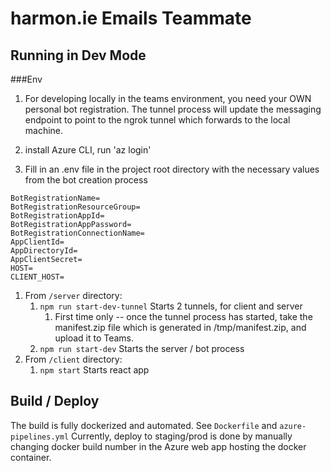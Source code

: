 # harmon.ie Emails Teammate

## Running in Dev Mode

###Env

1. For developing locally in the teams environment, you need your OWN personal
   bot registration. The tunnel process will update the messaging endpoint
   to point to the ngrok tunnel which forwards to the local machine.

1. install Azure CLI, run 'az login'

1. Fill in an .env file in the project root directory with the necessary values from
   the bot creation process

```
BotRegistrationName=
BotRegistrationResourceGroup=
BotRegistrationAppId=
BotRegistrationAppPassword=
BotRegistrationConnectionName=
AppClientId=
AppDirectoryId=
AppClientSecret=
HOST=
CLIENT_HOST=
```

1. From `/server` directory:
   1. `npm run start-dev-tunnel` Starts 2 tunnels, for client and server
      1. First time only -- once the tunnel process has started, take the manifest.zip file which is generated in /tmp/manifest.zip, and upload it to Teams.
   1. `npm run start-dev` Starts the server / bot process
1. From `/client` directory:
   1. `npm start` Starts react app

## Build / Deploy

The build is fully dockerized and automated. See `Dockerfile` and `azure-pipelines.yml`
Currently, deploy to staging/prod is done by manually changing docker build number in the Azure web app hosting the docker container.
